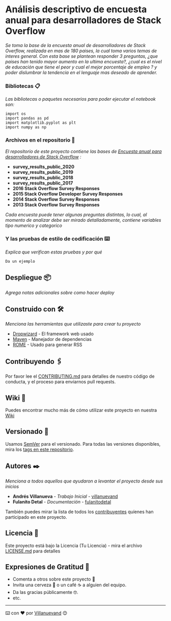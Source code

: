 # Análisis descriptivo de encuesta anual para desarrolladores de Stack Overflow
_Se toma la base de la encuesta anual de desarrolladores de Stack Overflow, realizada en mas de 180 paises, la cual toma varios temas de interes general.
Con esta base se plantean responder 3 preguntas, ¿que paises han tenido mayor aumento en la ultima encuesta?, ¿cual es el nivel de educación que tiene el peor y cual el mejor porcentaje de empleo ? y poder dislumbrar la tendencia en el lenguaje mas deseado de aprender._


### Bibliotecas 📋

_Las bibliotecas o paquetes necesarios para poder ejecutar el notebook son:_

```
import os
import pandas as pd
import matplotlib.pyplot as plt
import numpy as np
```

### Archivos en el repositorio 🔩

_El repositorio de este proyecto contiene las bases de [Encuesta anual para desarrolladores de Stack Overflow](https://insights.stackoverflow.com/survey) :_
* **survey_results_public_2020**
* **survey_results_public_2019**
* **survey_results_public_2018**
* **survey_results_public_2017**
* **2016 Stack Overflow Survey Responses**
* **2015 Stack Overflow Developer Survey Responses** 
* **2014 Stack Overflow Survey Responses** 
* **2013 Stack Overflow Survey Responses**

_Cada encuesta puede tener algunas preguntas distintas, lo cual, al momento de analizar debe ser mirado detalladamente, contiene variables tipo numerico y categorico_

### Y las pruebas de estilo de codificación ⌨️

_Explica que verifican estas pruebas y por qué_

```
Da un ejemplo
```

## Despliegue 📦

_Agrega notas adicionales sobre como hacer deploy_

## Construido con 🛠️

_Menciona las herramientas que utilizaste para crear tu proyecto_

* [Dropwizard](http://www.dropwizard.io/1.0.2/docs/) - El framework web usado
* [Maven](https://maven.apache.org/) - Manejador de dependencias
* [ROME](https://rometools.github.io/rome/) - Usado para generar RSS

## Contribuyendo 🖇️

Por favor lee el [CONTRIBUTING.md](https://gist.github.com/villanuevand/xxxxxx) para detalles de nuestro código de conducta, y el proceso para enviarnos pull requests.

## Wiki 📖

Puedes encontrar mucho más de cómo utilizar este proyecto en nuestra [Wiki](https://github.com/tu/proyecto/wiki)

## Versionado 📌

Usamos [SemVer](http://semver.org/) para el versionado. Para todas las versiones disponibles, mira los [tags en este repositorio](https://github.com/tu/proyecto/tags).

## Autores ✒️

_Menciona a todos aquellos que ayudaron a levantar el proyecto desde sus inicios_

* **Andrés Villanueva** - *Trabajo Inicial* - [villanuevand](https://github.com/villanuevand)
* **Fulanito Detal** - *Documentación* - [fulanitodetal](#fulanito-de-tal)

También puedes mirar la lista de todos los [contribuyentes](https://github.com/your/project/contributors) quíenes han participado en este proyecto. 

## Licencia 📄

Este proyecto está bajo la Licencia (Tu Licencia) - mira el archivo [LICENSE.md](LICENSE.md) para detalles

## Expresiones de Gratitud 🎁

* Comenta a otros sobre este proyecto 📢
* Invita una cerveza 🍺 o un café ☕ a alguien del equipo. 
* Da las gracias públicamente 🤓.
* etc.



---
⌨️ con ❤️ por [Villanuevand](https://github.com/Villanuevand) 😊
